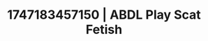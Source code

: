 ---
categories:
- Sensual cosplay
- Deep touch
- NSFW role reversal
- Wet skin
- Pillow talk
image: /assets/images/1747183457150.jpg
layout: post
seo:
  description: Featured content with exclusive Scat Fetish, ABDL Play. HD images available.
  keywords: Scat Fetish, ABDL Play
  og_image: /assets/images/1747183457150.jpg
  schema_type: VisualArtwork
tags:
- ABDL Play
- Scat Fetish
- '#1747183457150'
title: 1747183457150 | ABDL Play Scat Fetish
---